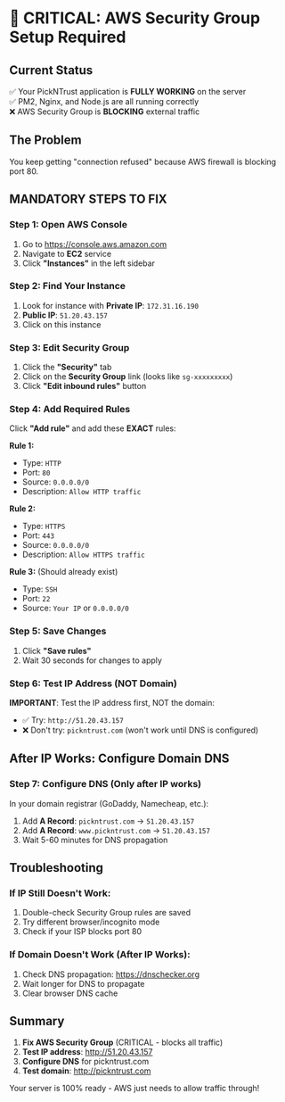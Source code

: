 # 🚨 CRITICAL: AWS Security Group Setup Required

## Current Status
✅ Your PickNTrust application is **FULLY WORKING** on the server  
✅ PM2, Nginx, and Node.js are all running correctly  
❌ AWS Security Group is **BLOCKING** external traffic  

## The Problem
You keep getting "connection refused" because AWS firewall is blocking port 80.

## MANDATORY STEPS TO FIX

### Step 1: Open AWS Console
1. Go to https://console.aws.amazon.com
2. Navigate to **EC2** service
3. Click **"Instances"** in the left sidebar

### Step 2: Find Your Instance
1. Look for instance with **Private IP**: `172.31.16.190`
2. **Public IP**: `51.20.43.157`
3. Click on this instance

### Step 3: Edit Security Group
1. Click the **"Security"** tab
2. Click on the **Security Group** link (looks like `sg-xxxxxxxxx`)
3. Click **"Edit inbound rules"** button

### Step 4: Add Required Rules
Click **"Add rule"** and add these **EXACT** rules:

**Rule 1:**
- Type: `HTTP`
- Port: `80`
- Source: `0.0.0.0/0`
- Description: `Allow HTTP traffic`

**Rule 2:**
- Type: `HTTPS` 
- Port: `443`
- Source: `0.0.0.0/0`
- Description: `Allow HTTPS traffic`

**Rule 3:** (Should already exist)
- Type: `SSH`
- Port: `22`
- Source: `Your IP` or `0.0.0.0/0`

### Step 5: Save Changes
1. Click **"Save rules"**
2. Wait 30 seconds for changes to apply

### Step 6: Test IP Address (NOT Domain)
**IMPORTANT**: Test the IP address first, NOT the domain:
- ✅ Try: `http://51.20.43.157`
- ❌ Don't try: `pickntrust.com` (won't work until DNS is configured)

## After IP Works: Configure Domain DNS

### Step 7: Configure DNS (Only after IP works)
In your domain registrar (GoDaddy, Namecheap, etc.):
1. Add **A Record**: `pickntrust.com` → `51.20.43.157`
2. Add **A Record**: `www.pickntrust.com` → `51.20.43.157`
3. Wait 5-60 minutes for DNS propagation

## Troubleshooting

### If IP Still Doesn't Work:
1. Double-check Security Group rules are saved
2. Try different browser/incognito mode
3. Check if your ISP blocks port 80

### If Domain Doesn't Work (After IP Works):
1. Check DNS propagation: https://dnschecker.org
2. Wait longer for DNS to propagate
3. Clear browser DNS cache

## Summary
1. **Fix AWS Security Group** (CRITICAL - blocks all traffic)
2. **Test IP address**: http://51.20.43.157
3. **Configure DNS** for pickntrust.com
4. **Test domain**: http://pickntrust.com

Your server is 100% ready - AWS just needs to allow traffic through!
